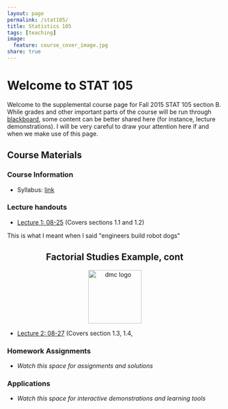 ```yaml
---
layout: page
permalink: /stat105/
title: Statistics 105
tags: [teaching]
image:
  feature: course_cover_image.jpg
share: true
---
```


# Welcome to STAT 105

Welcome to the supplemental course page for Fall 2015 STAT 105 section B.
While grades and other important parts of the course will be run through [blackboard](https://bb.its.iastate.edu/), some content can be better shared here (for instance, lecture demonstrations).
I will be very careful to draw your attention here if and when we make use of this page.

## Course Materials

### Course Information

-  Syllabus: [link](./syllabus_stat105_F15.pdf)
<object data="./syllabus_stat105_F15.pdf" type="application/pdf" width="100%" height="100%">

### Lecture handouts



-  [Lecture 1: 08-25](./lectures/lecture1.html) (Covers sections 1.1 and 1.2)

This is what I meant when I said "engineers build robot dogs"
<center>
   <h2> Factorial Studies Example, cont </h2>
   <img src="https://i.kinja-img.com/gawker-media/image/upload/s--eInLflH0--/c_fill,fl_progressive,g_north,h_358,q_80,w_636/yzpoa7jxbeysrjsdqrok.gif" alt="dmc logo" height="125"> 
</center>

-  [Lecture 2: 08-27](./lectures/lecture2.html) (Covers section 1.3, 1.4, 

### Homework Assignments

-  *Watch this space for assignments and solutions*

### Applications

-  *Watch this space for interactive demonstrations and learning tools*
